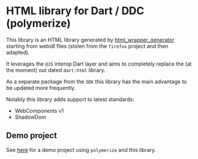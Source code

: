 # HTML library for Dart / DDC (polymerize)

This library is an HTML library generated by [html_wrapper_generator](https://github.com/dam0vm3nt/html_wrapper_generator)
starting from webidl files (stolen from the `firefox` project and then adapted).

It leverages the `@JS` interop Dart layer and aims to completely replace the (at the moment) out dated `dart:html` library.

As a separate package from the `SDK` this library has the main advantage to be updated more frequently.

Notably this library adds support to latest standards:

 - WebComponents v1
 - ShadowDom

## Demo project

See [here](https://github.com/dam0vm3nt/html5_demo) for a demo project using `polymerize` and this library.
